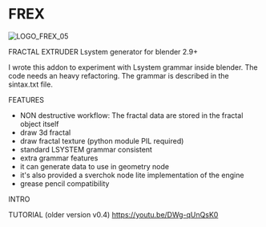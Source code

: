 # FREX
![LOGO_FREX_05](https://user-images.githubusercontent.com/8501792/189192991-7e9d27b5-b2c9-42c0-90f9-06a463db4919.jpg)

FRACTAL EXTRUDER
Lsystem generator for blender 2.9+

I wrote this addon to experiment with Lsystem grammar inside blender.
The code needs an heavy refactoring.
The grammar is described in the sintax.txt file.

FEATURES

- NON destructive workflow: The fractal data are stored in the fractal object itself
- draw 3d fractal
- draw fractal texture (python module PIL required) 
- standard LSYSTEM grammar consistent
- extra grammar features
- it can generate data to use in geometry node 
- it's also provided a sverchok node lite implementation of the engine
- grease pencil compatibility


INTRO


TUTORIAL (older version v0.4)
https://youtu.be/DWg-qUnQsK0


